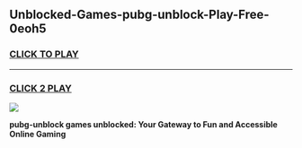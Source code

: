 
## Unblocked-Games-pubg-unblock-Play-Free-0eoh5
<h3>
<a href="https://premium76.site?title=pubg-unblock&ref=21A">CLICK TO PLAY</a></h3>
<hr>

<h3>
<a href="https://premium76.site?title=pubg-unblock&ref=21A">CLICK 2 PLAY</a>
  
</h3>

<a href="https://premium76.site?title=pubg-unblock&ref=21A"><img src="https://clearcache.store/games.png"></a>


**pubg-unblock games unblocked: Your Gateway to Fun and Accessible Online Gaming**
